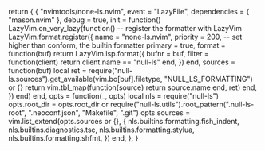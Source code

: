 return {
  {
    "nvimtools/none-ls.nvim",
    event = "LazyFile",
    dependencies = { "mason.nvim" },
    debug = true,
    init = function()
      LazyVim.on_very_lazy(function()
        -- register the formatter with LazyVim
        LazyVim.format.register({
          name = "none-ls.nvim",
          priority = 200, -- set higher than conform, the builtin formatter
          primary = true,
          format = function(buf)
            return LazyVim.lsp.format({
              bufnr = buf,
              filter = function(client)
                return client.name == "null-ls"
              end,
            })
          end,
          sources = function(buf)
            local ret = require("null-ls.sources").get_available(vim.bo[buf].filetype, "NULL_LS_FORMATTING") or {}
            return vim.tbl_map(function(source)
              return source.name
            end, ret)
          end,
        })
      end)
    end,
    opts = function(_, opts)
      local nls = require("null-ls")
      opts.root_dir = opts.root_dir
        or require("null-ls.utils").root_pattern(".null-ls-root", ".neoconf.json", "Makefile", ".git")
      opts.sources = vim.list_extend(opts.sources or {}, {
        nls.builtins.formatting.fish_indent,
        nls.builtins.diagnostics.tsc,
        nls.builtins.formatting.stylua,
        nls.builtins.formatting.shfmt,
      })
    end,
  },
}
